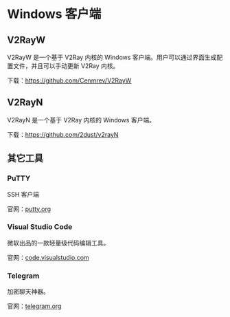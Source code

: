 # Windows 客户端

## V2RayW

V2RayW 是一个基于 V2Ray 内核的 Windows 客户端。用户可以通过界面生成配置文件，并且可以手动更新 V2Ray 内核。

下载：https://github.com/Cenmrev/V2RayW

## V2RayN

V2RayN 是一个基于 V2Ray 内核的 Windows 客户端。

下载：https://github.com/2dust/v2rayN

## 其它工具

### PuTTY

SSH 客户端

官网：[putty.org](http://www.putty.org/)

### Visual Studio Code

微软出品的一款轻量级代码编辑工具。

官网：[code.visualstudio.com](https://code.visualstudio.com/)

### Telegram

加密聊天神器。

官网：[telegram.org](https://telegram.org/)
